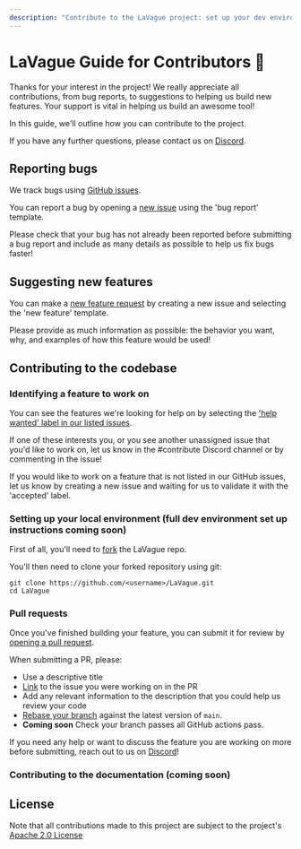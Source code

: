```yaml
---
description: "Contribute to the LaVague project: set up your dev environment, submit bug reports, contribute to the code etc."
---
```


# LaVague Guide for Contributors 🌊

Thanks for your interest in the project! We really appreciate all contributions, from bug reports, to suggestions to helping us build new features. Your support is vital in helping us build an awesome tool!

In this guide, we'll outline how you can contribute to the project.

If you have any further questions, please contact us on [Discord](https://discord.gg/SDxn9KpqX9).

## Reporting bugs

We track bugs using [GitHub issues](https://github.com/lavague-ai/LaVague/issues/).

You can report a bug by opening a [new issue](https://github.com/lavague-ai/LaVague/issues/new/choose) using the 'bug report' template.

Please check that your bug has not already been reported before submitting a bug report and include as many details as possible to help us fix bugs faster!

## Suggesting new features

You can make a [new feature request](https://github.com/lavague-ai/LaVague/issues/new/choose) by creating a new issue and selecting the 'new feature' template.

Please provide as much information as possible: the behavior you want, why, and examples of how this feature would be used!

## Contributing to the codebase

### Identifying a feature to work on

You can see the features we're looking for help on by selecting the ['help wanted' label in our listed issues](https://github.com/lavague-ai/LaVague/labels/help%20wanted).

If one of these interests you, or you see another unassigned issue that you'd like to work on, let us know in the #contribute Discord channel or by commenting in the issue!

If you would like to work on a feature that is not listed in our GitHub issues, let us know by creating a new issue and waiting for us to validate it with the 'accepted' label.

### Setting up your local environment (full dev environment set up instructions coming soon)

First of all, you'll need to [fork](https://docs.github.com/en/pull-requests/collaborating-with-pull-requests/working-with-forks/fork-a-repo) the LaVague repo.

You'll then need to clone your forked repository using git:

```
git clone https://github.com/<username>/LaVague.git
cd LaVague
```

### Pull requests

Once you've finished building your feature, you can submit it for review by [opening a pull request](https://docs.github.com/en/pull-requests/collaborating-with-pull-requests/proposing-changes-to-your-work-with-pull-requests/creating-a-pull-request-from-a-fork).

When submitting a PR, please:

- Use a descriptive title
- [Link](https://docs.github.com/en/issues/tracking-your-work-with-issues/linking-a-pull-request-to-an-issue) to the issue you were working on in the PR
- Add any relevant information to the description that you could help us review your code
- [Rebase your branch](https://docs.github.com/en/get-started/using-git/about-git-rebase) against the latest version of `main`.
- **Coming soon** Check your branch passes all GitHub actions pass.

If you need any help or want to discuss the feature you are working on more before submitting, reach out to us on [Discord](https://discord.gg/SDxn9KpqX9)!

### Contributing to the documentation (coming soon)

## License

Note that all contributions made to this project are subject to the project's [Apache 2.0 License](https://github.com/lavague-ai/LaVague/blob/main/LICENSE) 
